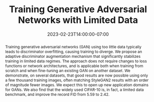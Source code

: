 ---
# Documentation: https://wowchemy.com/docs/managing-content/

title: "Training Generative Adversarial Networks with Limited Data"
event: EMIL Spring'22 Seminars
event_url:
location: Online (Zoom)
address:
  street:
  city:
  region:
  postcode:
  country:
summary: Training GANs require large amount of data. If tried with small datasets, the discriminator often times overfit producing meaningless feedback to the generator. One solution to training GANs with smaller dta could be using adaptive data augmentation.
abstract: Training generative adversarial networks (GAN) using too little data typically leads to discriminator overfitting, causing training to diverge. We propose an adaptive discriminator augmentation mechanism that significantly stabilizes training in limited data regimes. The approach does not require changes to loss functions or network architectures, and is applicable both when training from scratch and when fine-tuning an existing GAN on another dataset. We demonstrate, on several datasets, that good results are now possible using only a few thousand training images, often matching StyleGAN2 results with an order of magnitude fewer images. We expect this to open up new application domains for GANs. We also find that the widely used CIFAR-10 is, in fact, a limited data benchmark, and improve the record FID from 5.59 to 2.42.

# Talk start and end times.
#   End time can optionally be hidden by prefixing the line with `#`.
date: 2023-02-23T14:00:00-07:00
date_end: 2023-02-23T14:40:00-07:00
all_day: false

# Schedule page publish date (NOT event date).
publishDate: 2023-02-23T18:50:20-07:00

authors: [asiful-arefeen]
tags: []

# Is this a featured event? (true/false)
featured: false

# Featured image
# To use, add an image named `featured.jpg/png` to your page's folder. 
# Focal points: Smart, Center, TopLeft, Top, TopRight, Left, Right, BottomLeft, Bottom, BottomRight.
image:
  caption: ""
  focal_point: ""
  preview_only: false

# Custom links (optional).
#   Uncomment and edit lines below to show custom links.
# links:
# - name: Follow
#   url: https://twitter.com
#   icon_pack: fab
#   icon: twitter

# Optional filename of your slides within your event's folder or a URL.
url_slides: ADA.pptx

url_code:
url_pdf: "https://arxiv.org/abs/2006.06676"
url_video:

# Markdown Slides (optional).
#   Associate this event with Markdown slides.
#   Simply enter your slide deck's filename without extension.
#   E.g. `slides = "example-slides"` references `content/slides/example-slides.md`.
#   Otherwise, set `slides = ""`.
slides: ""

# Projects (optional).
#   Associate this post with one or more of your projects.
#   Simply enter your project's folder or file name without extension.
#   E.g. `projects = ["internal-project"]` references `content/project/deep-learning/index.md`.
#   Otherwise, set `projects = []`.
projects: []
---